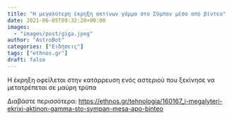 ```yaml
---
title: "Η μεγαλύτερη έκρηξη ακτίνων γάμμα στο Σύμπαν μέσα από βίντεο"
date: 2021-06-05T09:32:20+00:00
images:
  - "images/post/giga.jpeg"
author: "AstroBot"
categories: ["Ειδήσεις"]
tags: ["ethnos.gr"]
draft: false
---
```


Η έκρηξη οφείλεται στην κατάρρευση ενός αστεριού που ξεκίνησε να μετατρέπεται σε μαύρη τρύπα

Διαβάστε περισσότερα: https://ethnos.gr/tehnologia/160167_i-megalyteri-ekrixi-aktinon-gamma-sto-sympan-mesa-apo-binteo
